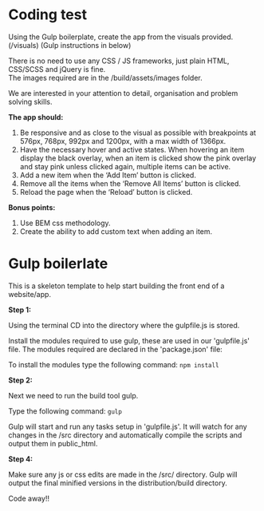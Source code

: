 #  Coding test

Using the Gulp boilerplate, create the app from the visuals provided. (/visuals) (Gulp instructions in below)

There is no need to use any CSS / JS frameworks, just plain HTML, CSS/SCSS and jQuery is fine.<br/>
The images required are in the /build/assets/images folder.

We are interested in your attention to detail, organisation and problem solving skills.

<b>The app should:</b>

1. Be responsive and as close to the visual as possible with breakpoints at 576px, 768px, 992px and 1200px, with a max width of 1366px.
2. Have the necessary hover and active states. When hovering an item display the black overlay, when an item is clicked show the pink overlay and stay pink unless clicked again, multiple items can be active.
3. Add a new item when the ‘Add Item’ button is clicked.
4. Remove all the items when the ‘Remove All Items’ button is clicked.
5. Reload the page when the ‘Reload’ button is clicked.

<b>Bonus points:</b>

1. Use BEM css methodology.
2. Create the ability to add custom text when adding an item.


# Gulp boilerlate

This is a skeleton template to help start building the front end of a website/app.

<strong>Step 1:</strong>

Using the terminal CD into the directory where the gulpfile.js is stored.

Install the modules required to use gulp, these are used in our 'gulpfile.js' file. The modules required are declared in the 'package.json' file:

To install the modules type the following command: `npm install`

<strong>Step 2:</strong>

Next we need to run the build tool gulp.

Type the following command: `gulp`

Gulp will start and run any tasks setup in 'gulpfile.js'. It will watch for any changes in the /src directory and automatically compile the scripts and output them in public_html.

<strong>Step 4:</strong>

Make sure any js or css edits are made in the /src/ directory. Gulp will output the final minified versions in the distribution/build directory.

Code away!!